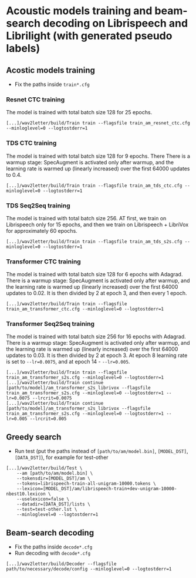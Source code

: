 # Acoustic models training and beam-search decoding on Librispeech and Librilight (with generated pseudo labels)

## Acostic models training
- Fix the paths inside `train*.cfg`

### Resnet CTC training
The model is trained with total batch size 128 for 25 epochs.
```
[...]/wav2letter/build/Train train --flagsfile train_am_resnet_ctc.cfg --minloglevel=0 --logtostderr=1
```

### TDS CTC training
The model is trained with total batch size 128 for 9 epochs. There
There is a warmup stage: SpecAugment is activated only after warmup, and the learning rate is warmed up (linearly increased) over the first 64000 updates to 0.4.
```
[...]/wav2letter/build/Train train --flagsfile train_am_tds_ctc.cfg --minloglevel=0 --logtostderr=1
```

### TDS Seq2Seq training
The model is trained with total batch size 256. AT first, we train on Librispeech only for 15 epochs, and then we train on Librispeech + LibriVox for approximately 60 epochs.
```
[...]/wav2letter/build/Train train --flagsfile train_am_tds_s2s.cfg --minloglevel=0 --logtostderr=1
```

### Transformer CTC training
The model is trained with total batch size 128 for 6 epochs with Adagrad.
There is a warmup stage: SpecAugment is activated only after warmup, and the learning rate is warmed up (linearly increased) over the first 64000 updates to 0.02. It is then divided by 2 at epoch 3, and then every 1 epoch.
```
[...]/wav2letter/build/Train train --flagsfile train_am_transformer_ctc.cfg --minloglevel=0 --logtostderr=1
```

### Transformer Seq2Seq training
The model is trained with total batch size 256 for 16 epochs with Adagrad.
There is a warmup stage: SpecAugment is activated only after warmup, and the learning rate is warmed up (linearly increased) over the first 64000 updates to 0.03. It is then divided by 2 at epoch 3. At epoch 8 learning rate is set to `--lr=0.0075`, and at epoch 14 - `--lr=0.005`.
```
[...]/wav2letter/build/Train train --flagsfile train_am_transformer_s2s.cfg --minloglevel=0 --logtostderr=1
[...]/wav2letter/build/Train continue [path/to/model]/am_transformer_s2s_librivox --flagsfile train_am_transformer_s2s.cfg --minloglevel=0 --logtostderr=1 --lr=0.0075 --lrcrit=0.0075
[...]/wav2letter/build/Train continue [path/to/model]/am_transformer_s2s_librivox --flagsfile train_am_transformer_s2s.cfg --minloglevel=0 --logtostderr=1 --lr=0.005 --lrcrit=0.005
```

## Greedy search
- Run test (put the paths instead of `[path/to/am/model.bin]`, `[MODEL_DST]`, `[DATA_DST]`), for example for test-other
```
[...]/wav2letter/build/Test \
    --am [path/to/am/model.bin] \
    --tokensdir=[MODEL_DST]/am \
    --tokens=librispeech-train-all-unigram-10000.tokens \
    --lexicon=[MODEL_DST]/am/librispeech-train+dev-unigram-10000-nbest10.lexicon \
    --uselexicon=false \
    --datadir=[DATA_DST]/lists \
    --test=test-other.lst \
    --minloglevel=0 --logtostderr=1
```

## Beam-search decoding
- Fix the paths inside `decode*.cfg`
- Run decoding with `decode*.cfg`
```
[...]/wav2letter/build/Decoder --flagsfile path/to/necessary/decode/config --minloglevel=0 --logtostderr=1
```
